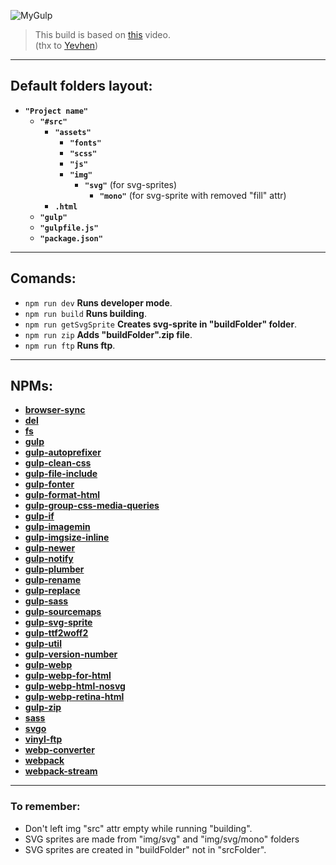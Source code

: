 ![MyGulp](https://lh3.googleusercontent.com/K8b-LcFTG5qryBWnM2LSgZifrt7_wEIIr3Df8oO4dEKBQOosLeWj08A8WQBiIFjs6SoTmff9x9FrJ_71qrx5qEXHQP2ZZ16IieopDxBYIHGtVkFQmF0S87K5CbhSTymSRdPwTsmrLFAT16aRQvFUEiHWfd63CDJiHVPH7EWJY7sGplsUN3b0hElCfESZ5cTdhAZSDSZ3avUw9384kQc_7Nju0jUqBzzyLxt1y5aOtAyHkqEMIY_WxdYpEHK3LgOF7pD6rAQid8MSwo0DUPcNWVWuJInmI9rvtcfP1s3wwjEJmXg09chZgHjSc_DCnFpNpXlrOB4FDrb1_mA3paaPpJlDk53fk3qHft0IIlH-r6mOqRMH6q0YVTusRf_iHOiL6STku5cpEZbEpvFo7RsfBL9PRpUUu-ZHYVkiCXxXYVADd7RMJHTNcGlISwEuit138LquuQbzAfgzB4FEVyfRGvfq9KgDqdFkLS6eRsOg-ijD7AAL6we7camwKzDiUQl85NuV1zYX2H1TZ7WOfdJVGfbF7ojn7UUWXphxvRickbNkWnguyhyp_nRm5qZByXpxCJ7u4nAuPXC31E2Dsn9kFABp_FqHToSNEePicccR_zkmAhQ6p1P5vTlKDbX8CSiVbO-F942skaAATwhZRBmHmkwK0JgJkUGtAhpkF09pdzIvBLhh8MV_3oiEht9pHUYHizcIBh8NuxqGSnXamIw936R58qlY_6WbgAQNHV4DF2AU7pZU83J5OkBCnLkSVOvhf-e887wCQ2v77jkxAUJYKc61JsEDX-XE0d8Za6YXDG6jOBfxP-Oy9pdYCUl2b6zswgYuibcGap2p4amobqK-z_Wg-E7Gs2J52VrW=w830-h125-no?authuser=0)

> This build is based on [this][1] video. </br>
> (thx to [Yevhen](https://github.com/FreelancerLifeStyle))
___

## Default folders layout:

* __`"Project name"`__
    * __`"#src"`__
       * __`"assets"`__
            * __`"fonts"`__
            * __`"scss"`__
            * __`"js"`__
            * __`"img"`__
                * __`"svg"`__ (for svg-sprites)
                    * __`"mono"`__ (for svg-sprite with removed "fill" attr)
       * __`.html`__
    * __`"gulp"`__
    * __`"gulpfile.js"`__
    * __`"package.json"`__
___

## Comands:

* `npm run dev` __Runs developer mode__.
* `npm run build` __Runs building__.
* `npm run getSvgSprite` __Creates svg-sprite in "buildFolder" folder__.
* `npm run zip` __Adds "buildFolder".zip file__.
* `npm run ftp` __Runs ftp__.
___

## NPMs:

* __[browser-sync](https://www.npmjs.com/package/browser-sync)__
* __[del](https://www.npmjs.com/package/del)__
* __[fs](https://www.npmjs.com/package/fs)__
* __[gulp](https://www.npmjs.com/package/gulp)__
* __[gulp-autoprefixer](https://www.npmjs.com/package/gulp-autoprefixer)__
* __[gulp-clean-css](https://www.npmjs.com/package/gulp-clean-css)__
* __[gulp-file-include](https://www.npmjs.com/package/gulp-file-include)__
* __[gulp-fonter](https://www.npmjs.com/package/gulp-fonter)__
* __[gulp-format-html](https://www.npmjs.com/package/gulp-format-html)__
* __[gulp-group-css-media-queries](https://www.npmjs.com/package/gulp-group-css-media-queries)__
* __[gulp-if](https://www.npmjs.com/package/gulp-if)__
* __[gulp-imagemin](https://www.npmjs.com/package/gulp-imagemin)__
* __[gulp-imgsize-inline](https://www.npmjs.com/package/gulp-imgsize-inline)__
* __[gulp-newer](https://www.npmjs.com/package/gulp-newer)__
* __[gulp-notify](https://www.npmjs.com/package/gulp-notify)__
* __[gulp-plumber](https://www.npmjs.com/package/gulp-plumber)__
* __[gulp-rename](https://www.npmjs.com/package/gulp-rename)__
* __[gulp-replace](https://www.npmjs.com/package/gulp-replace)__
* __[gulp-sass](https://www.npmjs.com/package/gulp-sass)__
* __[gulp-sourcemaps](https://www.npmjs.com/package/gulp-sourcemaps)__
* __[gulp-svg-sprite](https://www.npmjs.com/package/gulp-svg-sprite)__
* __[gulp-ttf2woff2](https://www.npmjs.com/package/gulp-ttf2woff2)__
* __[gulp-util](https://www.npmjs.com/package/gulp-util)__
* __[gulp-version-number](https://www.npmjs.com/package/gulp-version-number)__
* __[gulp-webp](https://www.npmjs.com/package/gulp-webp)__
* __[gulp-webp-for-html](https://www.npmjs.com/package/gulp-webp-for-html)__
* __[gulp-webp-html-nosvg](https://www.npmjs.com/package/gulp-webp-html-nosvg)__
* __[gulp-webp-retina-html](https://www.npmjs.com/package/gulp-webp-retina-html)__
* __[gulp-zip](https://www.npmjs.com/package/gulp-zip)__
* __[sass](https://www.npmjs.com/package/sass)__
* __[svgo](https://www.npmjs.com/package/svgo)__
* __[vinyl-ftp](https://www.npmjs.com/package/vinyl-ftp)__
* __[webp-converter](https://www.npmjs.com/package/webp-converter)__
* __[webpack](https://www.npmjs.com/package/webpack)__
* __[webpack-stream](https://www.npmjs.com/package/webpack-stream)__
___

### To remember:

* Don't left img "src" attr empty while running "building".
* SVG sprites are made from "img/svg" and "img/svg/mono" folders
* SVG sprites are created in "buildFolder" not in "srcFolder".

[1]: https://www.youtube.com/watch?v=jU88mLuLWlk&t=3565s&ab_channel=%D0%A4%D1%80%D1%96%D0%BB%D0%B0%D0%BD%D1%81%D0%B5%D1%80%D0%BF%D0%BE%D0%B6%D0%B8%D1%82%D1%82%D1%8E